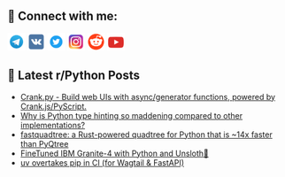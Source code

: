 ## 🔎 Connect with me:
[<img src="https://github.com/bullbesh/bullbesh/blob/main/images/Telegram.png" width="32" height="32" />](https://t.me/bullbesh)
[<img src="https://github.com/bullbesh/bullbesh/blob/main/images/VK.png" width="32" height="32" />](https://vk.com/bullbesh)
[<img src="https://github.com/bullbesh/bullbesh/blob/main/images/Twitter.png" width="32" height="32" />](https://twitter.com/bullbesh1)
[<img src="https://github.com/bullbesh/bullbesh/blob/main/images/Instagram.png" width="32" height="32" />](https://www.instagram.com/bullbesh)
[<img src="https://github.com/bullbesh/bullbesh/blob/main/images/Reddit.png" width="32" height="32" />](https://www.reddit.com/user/bullbesh)
[<img src="https://github.com/bullbesh/bullbesh/blob/main/images/YouTube.png" width="32" height="32" />](https://www.youtube.com/channel/UCtfjRs6uzgq5mfm8S06WTcg)

## 📕 Latest r/Python Posts
<!-- BLOG-POST-LIST:START -->
- [Crank.py - Build web UIs with async/generator functions, powered by Crank.js/PyScript.](https://www.reddit.com/r/Python/comments/1nzr2bv/crankpy_build_web_uis_with_asyncgenerator/)
- [Why is Python type hinting so maddening compared to other implementations?](https://www.reddit.com/r/Python/comments/1nzl1nj/why_is_python_type_hinting_so_maddening_compared/)
- [fastquadtree: a Rust-powered quadtree for Python that is ~14x faster than PyQtree](https://www.reddit.com/r/Python/comments/1nzkswp/fastquadtree_a_rustpowered_quadtree_for_python/)
- [FineTuned IBM Granite-4 with Python and Unsloth🚀](https://www.reddit.com/r/Python/comments/1nzkeo0/finetuned_ibm_granite4_with_python_and_unsloth/)
- [uv overtakes pip in CI &lpar;for Wagtail &amp; FastAPI&rpar;](https://www.reddit.com/r/Python/comments/1nzib8m/uv_overtakes_pip_in_ci_for_wagtail_fastapi/)
<!-- BLOG-POST-LIST:END -->

